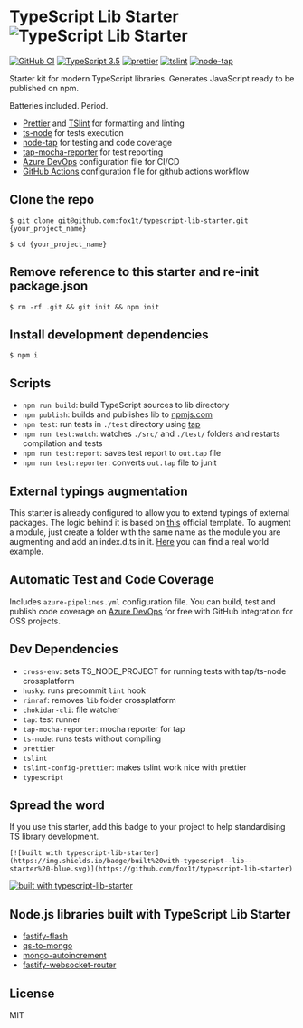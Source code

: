 # TypeScript Lib Starter ![TypeScript Lib Starter](https://user-images.githubusercontent.com/6388707/58274163-9204dc00-7d92-11e9-8746-6cd10e9aa9ea.png)

[![GitHub CI](https://github.com/fox1t/typescript-lib-starter/workflows/ci/badge.svg)](https://github.com/fox1t/typescript-lib-starter/actions) 
[![TypeScript 3.5](https://img.shields.io/badge/TypeScript%20-3.5-blue.svg)](https://github.com/prettier/prettier)
[![prettier](https://img.shields.io/badge/styled%20with-Prettier-blue.svg)](https://github.com/prettier/prettier)
[![tslint](https://img.shields.io/badge/linted%20by-TSLint-brightgreen.svg)](https://palantir.github.io/tslint/)
[![node-tap](https://img.shields.io/badge/tested%20with-node--tap-green.svg)](https://github.com/tapjs/node-tap)

Starter kit for modern TypeScript libraries. Generates JavaScript ready to be published on npm.

 Batteries included. Period.
- [Prettier](https://prettier.io/) and [TSlint](https://palantir.github.io/tslint/) for formatting and linting
- [ts-node](https://github.com/TypeStrong/ts-node) for tests execution
- [node-tap](https://github.com/tapjs/node-tap) for testing and code coverage
- [tap-mocha-reporter](https://github.com/tapjs/tap-mocha-reporter) for test reporting
- [Azure DevOps](https://dev.azure.com/) configuration file for CI/CD
- [GitHub Actions](https://github.com/features/actions) configuration file for github actions workflow

## Clone the repo
`$ git clone git@github.com:fox1t/typescript-lib-starter.git {your_project_name}`

`$ cd {your_project_name}`

## Remove reference to this starter and re-init package.json
`$ rm -rf .git && git init && npm init`

## Install development dependencies
`$ npm i`

## Scripts
- `npm run build`: build TypeScript sources to lib directory
- `npm publish`: builds and publishes lib to [npmjs.com](https://www.npmjs.com)
- `npm test`: run tests in `./test` directory using [tap](https://www.npmjs.com/package/tap)
- `npm run test:watch`: watches `./src/` and `./test/` folders and restarts compilation and tests
- `npm run test:report`: saves test report to `out.tap` file
- `npm run test:reporter`: converts `out.tap` file to junit

## External typings augmentation
This starter is already configured to allow you to extend typings of external packages. The logic behind it is based on [this](https://www.typescriptlang.org/docs/handbook/declaration-files/templates/module-plugin-d-ts.html) official template. To augment a module, just create a folder with the same name as the module you are augmenting and add an index.d.ts in it. [Here](https://github.com/fox1t/fastify-websocket-router/tree/master/typings/fastify) you can find a real world example.

## Automatic Test and Code Coverage
Includes `azure-pipelines.yml` configuration file. You can build, test and publish code coverage on [Azure DevOps](https://docs.microsoft.com/en-us/azure/devops/organizations/public/?toc=%2Fazure%2Fdevops%2Forganizations%2Fpublic%2Ftoc.json&bc=%2Fazure%2Fdevops%2Forganizations%2Fpublic%2Fbreadcrumb%2Ftoc.json&view=azure-devops) for free with GitHub integration for OSS projects.

## Dev Dependencies

- `cross-env`: sets TS_NODE_PROJECT for running tests with tap/ts-node crossplatform
- `husky`: runs precommit `lint` hook
- `rimraf`: removes `lib` folder crossplatform
- `chokidar-cli`: file watcher
- `tap`: test runner
- `tap-mocha-reporter`: mocha reporter for tap
- `ts-node`: runs tests without compiling
- `prettier`
- `tslint`
- `tslint-config-prettier`: makes tslint work nice with prettier
- `typescript`

## Spread the word
If you use this starter, add this badge to your project to help standardising TS library development.

`[![built with typescript-lib-starter](https://img.shields.io/badge/built%20with-typescript--lib--starter%20-blue.svg)](https://github.com/fox1t/typescript-lib-starter)`

[![built with typescript-lib-starter](https://img.shields.io/badge/built%20with-typescript--lib--starter%20-blue.svg)](https://github.com/fox1t/typescript-lib-starter)

## Node.js libraries built with TypeScript Lib Starter
- [fastify-flash](https://github.com/fastify/fastify-flash)
- [qs-to-mongo](https://github.com/fox1t/qs-to-mongo)
- [mongo-autoincrement](https://github.com/fox1t/mongo-autoincrement)
- [fastify-websocket-router](https://github.com/fox1t/fastify-websocket-router)

## License

MIT
